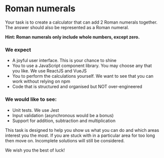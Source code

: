 # Roman numerals

Your task is to create a calculator that can add 2 Roman numerals together. The answer should also be represented as a Roman numeral.

__Hint: Roman numerals only include whole numbers, except zero.__

### We expect
- A joyful user interface. This is your chance to shine
- You to use a JavaScript component library. You may choose any that you like. We use ReactJS and VueJS
- You to perform the calculations yourself. We want to see that you can work without relying on npm
- Code that is structured and organised but NOT over-engineered

### We would like to see:
- Unit tests. We use Jest
- Input validation (asynchronous would be a bonus)
- Support for addition, subtraction and multiplication

This task is designed to help you show us what you can do and which areas interest you the most. If you are stuck with in a particular area for too long then move on. Incomplete solutions will still be considered.

We wish you the best of luck!
